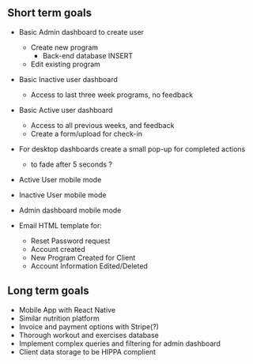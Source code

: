 ## Short term goals

-   Basic Admin dashboard to create user

    -   Create new program
        -   Back-end database INSERT
    -   Edit existing program

-   Basic Inactive user dashboard

    -   Access to last three week programs, no feedback

-   Basic Active user dashboard

    -   Access to all previous weeks, and feedback
    -   Create a form/upload for check-in

-   For desktop dashboards create a small pop-up for completed actions

    -   to fade after 5 seconds ?

-   Active User mobile mode

-   Inactive User mobile mode

-   Admin dashboard mobile mode

-   Email HTML template for:
    -   Reset Password request
    -   Account created
    -   New Program Created for Client
    -   Account Information Edited/Deleted

## Long term goals

-   Mobile App with React Native
-   Similar nutrition platform
-   Invoice and payment options with Stripe(?)
-   Thorough workout and exercises database
-   Implement complex queries and filtering for admin dashboard
-   Client data storage to be HIPPA complient

